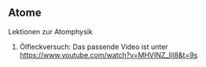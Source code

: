 ## Atome

Lektionen zur Atomphysik

1. Ölfleckversuch: Das passende Video ist unter https://www.youtube.com/watch?v=MHVINZ_IiI8&t=9s
